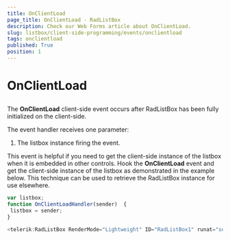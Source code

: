 ```yaml
---
title: OnClientLoad
page_title: OnClientLoad - RadListBox
description: Check our Web Forms article about OnClientLoad.
slug: listbox/client-side-programming/events/onclientload
tags: onclientload
published: True
position: 1
---
```


# OnClientLoad

## 

The **OnClientLoad** client-side event occurs after RadListBox has been fully initialized on the client-side.

The event handler receives one parameter:

1. The listbox instance firing the event.

This event is helpful if you need to get the client-side instance of the listbox when it is embedded in other controls. Hook the **OnClientLoad** event and get the client-side instance of the listbox as demonstrated in the example below. This technique can be used to retrieve the RadListBox instance for use elsewhere.


````JavaScript
var listbox;  
function OnClientLoadHandler(sender)  {   
 listbox = sender;
}

<telerik:RadListBox RenderMode="Lightweight" ID="RadListBox1" runat="server" OnClientLoad="OnClientLoadHandler" ... /> 
````


